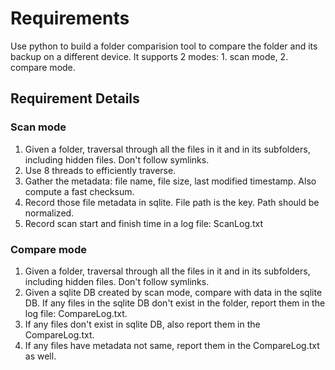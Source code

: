 # Requirements

Use python to build a folder comparision tool to compare the folder and its backup on a different device. It supports 2 modes: 1. scan mode, 2. compare mode.

## Requirement Details

### Scan mode

1. Given a folder, traversal through all the files in it and in its subfolders, including hidden files. Don't follow symlinks.
1. Use 8 threads to efficiently traverse.
1. Gather the metadata: file name, file size, last modified timestamp. Also compute a fast checksum.
1. Record those file metadata in sqlite. File path is the key. Path should be normalized.
1. Record scan start and finish time in a log file: ScanLog.txt

### Compare mode

1. Given a folder, traversal through all the files in it and in its subfolders, including hidden files. Don't follow symlinks.
2. Given a sqlite DB created by scan mode, compare with data in the sqlite DB. If any files in the sqlite DB don't exist in the folder, report them in the log file: CompareLog.txt.
3. If any files don't exist in sqlite DB, also report them in the CompareLog.txt.
4. If any files have metadata not same, report them in the CompareLog.txt as well.
